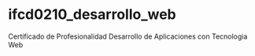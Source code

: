 # ifcd0210_desarrollo_web
Certificado de Profesionalidad Desarrollo de Aplicaciones con Tecnologia Web
